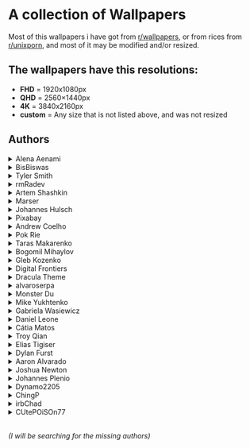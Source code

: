 # A collection of Wallpapers

Most of this wallpapers i have got from [r/wallpapers](https://www.reddit.com/r/wallpapers/), or from rices from [r/unixporn](https://www.reddit.com/r/unixporn/), and most of it may be modified and/or resized.

## The wallpapers have this resolutions:
- **FHD** = 1920x1080px
- **QHD** = 2560×1440px
- **4K** = 3840x2160px
- **custom** = Any size that is not listed above, and was not resized

## **Authors**

<details>
<summary>Alena Aenami</summary>

- [ArtStation](https://www.artstation.com/aenamiart)
- [Links](https://linktr.ee/aenami)

    <details>
    <summary>Wallpapers</summary>

    <a href="https://www.artstation.com/artwork/259YY">
      <img src="./colourful-traffic-lights-(FHD).jpg" title="7 p.m." width="600"/>
    </a>

    <a href="https://www.artstation.com/artwork/4bX4eY">
      <img src="./endless-(FHD).jpg" title="Endless" width=600/>
    </a>

    <a href="https://www.artstation.com/artwork/9eKmBN">
      <img src="./eternity-(FHD).jpg" title="Eternity" width=600/>
    </a>

    <a href="https://www.artstation.com/artwork/w8yDNV">
      <img src="./horizon-(FHD).jpg" title="Horizon" width=600/>
    </a>

    <a href="https://www.artstation.com/artwork/xNebE">
      <img src="./lighthouse-(FHD).jpg" title="Guiding Light" width=600/>
    </a>

    <a href="https://www.artstation.com/artwork/J91ZxD">
      <img src="./lost-(FHD).jpg" title="Lost In Between" width=600/>
    </a>

    <a href="https://www.artstation.com/artwork/LyG3K">
      <img src="./eclipse-(FHD).jpg" title="Eclipse" width=600/>
    </a>

    <a href="https://www.deviantart.com/aenami/art/Northern-Lights-685148797">
      <img src="./northern-lights-(FHD).jpg" title="Northern Lights" width=600/>
    </a>

    <a href="https://www.artstation.com/artwork/4Xa124">
      <img src="./stardust-(FHD).jpg" title="Stardust" width=600/>
    </a>

    <a href="https://www.artstation.com/artwork/r9lEY2">
      <img src="./escape-(FHD).jpg" title="Escape" width=600/>
    </a>

    </details>
</details>


<details>
<summary>BisBiswas</summary>

- [ArtStation](https://imbis.artstation.com/)
- [DeviantArt](https://www.deviantart.com/bisbiswas)
- [Instagram](https://www.instagram.com/hereisbis/)

    <details>
    <summary>Wallpapers</summary>
    
    <a href="https://www.artstation.com/artwork/Le5rER">
      <img src="./here-comes-mr-pumpkin-(FHD).jpg" title="Here Comes Mr. Pumpkin" width=600/>
    </a>

    <a href="https://www.artstation.com/artwork/AqPGYq">
      <img src="./dreamy-night-(FHD).jpg" title="Dreamy Night" width=600/>
    </a>

    <a href="https://www.deviantart.com/bisbiswas/art/Together-Alone-882985197">
      <img src="./together-alone-(FHD).jpg" title="Together Alone" width=600/>
    </a>

    <a href="https://www.deviantart.com/bisbiswas/art/Wayward-Clouds-893359947">
      <img src="./wayward-clouds-(FHD).jpg" title="Wayward Clouds" width=600/>
    </a>

    </details>
</details>


<details>
<summary>Tyler Smith</summary>

- [ArtStation](https://tsmith3d.artstation.com/)

    <details>
    <summary>Wallpapers</summary>
    
    <a href="https://www.artstation.com/artwork/YeEJ86">
      <img src="./blue-lagoon-(4K).jpg" title="Blue Lagoon" width=600/>
    </a>

    <a href="https://www.artstation.com/artwork/284RKy">
      <img src="ancient-temple-valley-(4K).jpg" title="Ancient Temple Valley" width=600/>
    </a>

    <a href="https://www.artstation.com/artwork/eaW1yZ">
      <img src="./bird-statue-on-mountain-(4K).jpg" title="Bird Statue on a Mountain Top" width=600/>
    </a>

    <a href="https://www.artstation.com/artwork/nYrvkO">
      <img src="pink-temple-in-forest-(4K).jpg" title="Pink Temple in Forest" width=600/>
    </a>

    </details>
</details>


<details>
<summary>rmRadev</summary>

- [DeviantArt](https://www.deviantart.com/rmradev)
- [Instagram](https://www.instagram.com/rmradev/)

    <details>
    <summary>Wallpapers</summary>
    
    <a href="https://www.deviantart.com/rmradev/art/Moon-sunset-landscape-825321054">
      <img src="./saturn-(custom).jpg" title="Moon sunset landscape" width=600/>
    </a>

    <a href="https://www.deviantart.com/rmradev/art/Tranquility-852697412">
      <img src="./tranquility-(custom).jpg" title="Tranquility" width=600/>
    </a>

    <a href="https://www.deviantart.com/rmradev/art/Vampire-castle-commission-870198182">
      <img src="./vampire-castle-(FHD).jpg" title="Vampire castle commission" width=600/>
    </a>

    </details>
</details>


<details>
<summary>Artem Shashkin</summary>

- [ArtStation](https://artyom.artstation.com/)
- [Instagram](https://www.instagram.com/artem_shashkin_art/)

    <details>
    <summary>Wallpapers</summary>

    <a href="https://artyom.artstation.com/projects/ybx488">
      <img src="./mystery-shack-(FHD).jpg" title="Mystery Shack 2.0" width=600/>
    </a>

    <a href="https://artyom.artstation.com/projects/L20yVK">
      <img src="./conquistadors-first-expedition-(custom).jpg" title="Conquistadors. First expedition / image 2" width=600/>
    </a>

    </details>
</details>


<details>
<summary>Marser</summary>

- [flickr](https://www.flickr.com/photos/marser/)

    <details>
    <summary>Wallpapers</summary>
    
    <a href="https://www.flickr.com/photos/marser/3746392026/in/photostream/">
      <img src="./shape-of-happiness-(custom).jpg" title="shape of happiness" width=600/>
    </a>

    <a href="https://www.flickr.com/photos/marser/30386293873/">
      <img src="./autumn-foliage-(4K).jpg" title="momiji '16 - autumn foliage" width=600/>
    </a>

    </details>
</details>


<details>
<summary>Johannes Hulsch</summary>

- [His website](https://johanneshulsch.de/)
- [flickr](https://www.flickr.com/photos/95951531@N05/)
- [500px](https://500px.com/p/bokehm0n?view=photos)
- [Instagram](https://www.instagram.com/bokehm0n/)

    <details>
    <summary>Wallpapers</summary>
    
    <a href="https://www.flickr.com/photos/95951531@N05/39714562674/">
      <img src="./canyons-of-iceland-(custom).jpg" title="Canyons of Iceland" width=600/>
    </a>

    <a href="https://www.flickr.com/photos/95951531@N05/24943300409/">
      <img src="./snowy-bridge-(custom).jpg" title="Across the bridge" width=600/>
    </a>

    </details>
</details>


<details>
<summary>Pixabay</summary>

- [Pixabay](https://pixabay.com/)
- [Pexels](https://www.pexels.com/@pixabay)
- [Instagram](https://www.instagram.com/pixabay/)

    <details>
    <summary>Wallpapers</summary>
    
    <a href="https://www.pexels.com/photo/selective-focus-photography-of-turned-on-black-metal-framed-light-sconce-414144/">
      <img src="./morning-lantern-(custom).jpg" title="Selective Focus Photography of Turne" width=600/>
    </a>

    </details>
</details>


<details>
<summary>Andrew Coelho</summary>

- [Unsplash](https://unsplash.com/@andrewcoelho)

    <details>
    <summary>Wallpapers</summary>
    
    <a href="https://unsplash.com/photos/aL7SA1ASVdQ">
      <img src="./pine-forest-(4K).jpg" title="Lush green pine forest" width=600/>
    </a>

    </details>
</details>


<details>
<summary>Pok Rie</summary>

- [Pexels](https://www.pexels.com/@pok-rie-33563)
- [Instagram](https://www.instagram.com/pok_rie/)

    <details>
    <summary>Wallpapers</summary>
    
    <a href="https://www.pexels.com/photo/brown-boat-dock-140140/">
      <img src="./brown-boat-dock-(custom).jpg" title="Brown Boat Dock" width=600/>
    </a>

    </details>
</details>


<details>
<summary>Taras Makarenko</summary>

- [Pexels](https://www.pexels.com/@taras-makarenko-188506)
- [Instagram](https://instagram.com/gotocalifornia/)

    <details>
    <summary>Wallpapers</summary>
    
    <a href="https://www.pexels.com/photo/timelapse-photography-of-lake-593185/">
      <img src="./lake-timelapse-(custom).jpg" title="Timelapse Photography of Lake" width=600/>
    </a>

    </details>
</details>


<details>
<summary>Bogomil Mihaylov</summary>

- [Unsplash](https://unsplash.com/@bogomi)
- [Instagram](https://instagram.com/ojobojo)

    <details>
    <summary>Wallpapers</summary>
    
    <a href="https://unsplash.com/photos/RONnMobq0_Y">
      <img src="./white-wall-(custom).jpg" title="white wall photo" width=600/>
    </a>

    </details>
</details>


<details>
<summary>Gleb Kozenko</summary>

- [Unsplash](https://unsplash.com/@glebson)
- [Instagram](https://www.instagram.com/gleb.kozenko/)

    <details>
    <summary>Wallpapers</summary>
    
    <a href="https://unsplash.com/photos/1v-snxcyHHk">
      <img src="./ocean-waves-(4K).jpg" title="aerial photography of ocean waves" width=600/>
    </a>

    </details>
</details>


<details>
<summary>Digital Frontiers</summary>

- [ArtStation](https://digitalfrontiers.artstation.com/)

    <details>
    <summary>Wallpapers</summary>
    
    <a href="https://www.artstation.com/artwork/gb3BK">
      <img src="./cursed-forest-(FHD).jpg" title="The Cursed Forest" width=600/>
    </a>

    </details>
</details>


<details>
<summary>Dracula Theme</summary>

- [Dracula site](https://draculatheme.com/)
- [GitHub](https://github.com/dracula/dracula-theme)

    <details>
    <summary>Wallpapers</summary>
    
    <a href="https://draculatheme.com/wallpaper">
      <img src="./arch-dracula-(4K).jpg" title="Arch Dracula" width=600/>
    </a>

    </details>
</details>


<details>
<summary>alvaroserpa</summary>

- [DeviantArt](https://www.deviantart.com/alvaroserpa)

    <details>
    <summary>Wallpapers</summary>
    
    <a href="https://www.deviantart.com/alvaroserpa/art/loneliness-894844696">
      <img src="./loneliness-(4K).jpg" title="loneliness" width=600/>
    </a>

    </details>
</details>

<details>
<summary>Monster Du</summary>

- [ArtStation](https://dumonster.artstation.com/)

    <details>
    <summary>Wallpapers</summary>
    
    <a href="https://www.artstation.com/artwork/v2N1A6">
      <img src="./marshland-(FHD).jpg" title="Marshland" width=600/>
    </a>

    </details>
</details>


<details>
<summary>Mike Yukhtenko</summary>

- [Unsplash](https://unsplash.com/@yamaicle)
- [Instagram](https://www.instagram.com/ya.maicle/)

    <details>
    <summary>Wallpapers</summary>
    
    <a href="https://unsplash.com/photos/a2kD4b0KK4s">
      <img src="./dark-grey-mountain-(FHD).jpg" title="desert at night" width=600/>
    </a>

    </details>
</details>


<details>
<summary>Gabriela Wasiewicz</summary>

- [ArtStation](https://glla.artstation.com/)

    <details>
    <summary>Wallpapers</summary>
    
    <a href="https://www.artstation.com/artwork/XnGx8L">
      <img src="./koi-moon-(4K).jpg" title="Spirit World" width=600/>
    </a>

    </details>
</details>


<details>
<summary>Daniel Leone</summary>

- [His website](https://danielleone.com/)
- [Unsplash](https://unsplash.com/@danielleone)

    <details>
    <summary>Wallpapers</summary>
    
    <a href="https://unsplash.com/photos/g30P1zcOzXo">
      <img src="./snowy-mountain-photo-(4K).jpg" title="snowy mountain" width=600/>
    </a>

    </details>
</details>


<details>
<summary>Cátia Matos</summary>

- [Pexels](https://www.pexels.com/@catiamatos)
- [Darkroom](https://catiamatos.darkroom.tech/)
- [Instagram](https://www.instagram.com/catia.matos/)

    <details>
    <summary>Wallpapers</summary>
    
    <a href="https://www.pexels.com/photo/green-leaves-1072179/">
      <img src="./green-leaves-(4K).jpg" title="Green Leaves" width=600/>
    </a>

    </details>
</details>


<details>
<summary>Troy Qian</summary>

- [Unsplash](https://unsplash.com/@troyqian)
- [Instagram](https://instagram.com/ycq_troy)

    <details>
    <summary>Wallpapers</summary>
    
    <a href="https://unsplash.com/photos/AHC2GEyBQFc">
      <img src="./chalet-in-the-snow-(4K).jpg" title="Chalet in the snow" width=600/>
    </a>

    </details>
</details>


<details>
<summary>Elias Tigiser</summary>

- [Pexels](https://www.pexels.com/@elias-tigiser-411757)
- [Instagram](https://www.instagram.com/elias_tigiser/)

    <details>
    <summary>Wallpapers</summary>
    
    <a href="https://www.pexels.com/photo/photo-of-fern-plants-2757549/">
      <img src="./mystic-ferns-(4K).jpg" title="Photo of Fern Plants" width=600/>
    </a>

    </details>
</details>


<details>
<summary>Dylan Furst</summary>

- [500px](https://500px.com/p/fursty?view=photos)
- [Instagram](https://www.instagram.com/fursty/)

    <details>
    <summary>Wallpapers</summary>
    
    <a href="https://500px.com/photo/126434873/Down-Into-The-Fog-by-Dylan-Furst/">
      <img src="./down-into-the-fog-(QHD).jpg" title="Down Into The Fog" width=600/>
    </a>

    </details>
</details>


<details>
<summary>Aaron Alvarado</summary>

- [Unsplash](https://unsplash.com/@aaronalvaradome)

    <details>
    <summary>Wallpapers</summary>
    
    <a href="https://unsplash.com/photos/OZSNnAU5RPk">
      <img src="./forest-path-(QHD).jpg" title="black metal bridge near trees" width=600/>
    </a>

    </details>
</details>


<details>
<summary>Joshua Newton</summary>

- [Unsplash](https://unsplash.com/@joshuanewton)
- [Instagram](https://www.instagram.com/momentsbyjosh/)

    <details>
    <summary>Wallpapers</summary>
    
    <a href="https://unsplash.com/photos/LxQe7xNGHJA">
      <img src="./house-in-the-jungle-(4K).jpg" title="landscape photography of brown house surrounded by green leafed trees during daytime" width=600/>
    </a>

    </details>
</details>


<details>
<summary>Johannes Plenio</summary>

- [His website](http://www.coolfreepix.com/)
- [Pexels](https://www.pexels.com/@jplenio)
- [Instagram](https://www.instagram.com/jplenio/)

    <details>
    <summary>Wallpapers</summary>
    
    <a href="https://www.pexels.com/photo/photo-of-forest-during-fall-1996042/">
      <img src="./mystical-forest-(FHD).jpg" title="Photo of Forest During Fall" width=600/>
    </a>

    </details>
</details>


<details>
<summary>Dynamo2205</summary>

- [Reddit](https://www.reddit.com/user/Dynamo2205/)

    <details>
    <summary>Wallpapers</summary>
    
    <a href="https://www.reddit.com/r/wallpaper/comments/ql4fk4/3840x2160_oc_cubes/">
      <img src="./cubes-(4K).jpg" title="Cubes" width=600/>
    </a>

    </details>
</details>


<details>
<summary>ChingP</summary>

- [Reddit](https://www.reddit.com/user/ChingP/)

    <details>
    <summary>Wallpapers</summary>
    
    <a href="https://www.reddit.com/r/japanpics/comments/6ac3zq/gion_after_rain_oc4751x3167/">
      <img src="./rain-on-alley-(4K).jpg" title="Gion after rain" width=600/>
    </a>

    </details>
</details>


<details>
<summary>irbChad</summary>

- [Reddit](https://www.reddit.com/user/irbChad/)

    <details>
    <summary>Wallpapers</summary>
    
    <a href="https://www.reddit.com/r/wallpapers/comments/868o8h/made_some_sea_of_thieves_wallpapers_single_and/">
      <img src="./sea-of-thieves-(FHD).jpg" title="Made some Sea of Thieves wallpapers" width=600/>
    </a>

    </details>
</details>


<details>
<summary>CUtePOiSOn77</summary>

- [Reddit](https://www.reddit.com/user/CUtePOiSOn77/)

    <details>
    <summary>Wallpapers</summary>
    
    <a href="https://www.reddit.com/r/glitch_art/comments/mv1hzu/skull_oc/">
      <img src="./skull-(4K).jpg" title="Skull" width=600/>
    </a>

    </details>
</details>
</br>



*(I will be searching for the missing authors)*